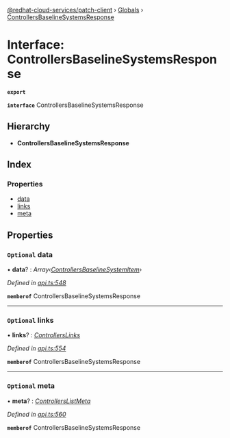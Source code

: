 [@redhat-cloud-services/patch-client](../README.md) › [Globals](../globals.md) › [ControllersBaselineSystemsResponse](controllersbaselinesystemsresponse.md)

# Interface: ControllersBaselineSystemsResponse

**`export`** 

**`interface`** ControllersBaselineSystemsResponse

## Hierarchy

* **ControllersBaselineSystemsResponse**

## Index

### Properties

* [data](controllersbaselinesystemsresponse.md#optional-data)
* [links](controllersbaselinesystemsresponse.md#optional-links)
* [meta](controllersbaselinesystemsresponse.md#optional-meta)

## Properties

### `Optional` data

• **data**? : *Array‹[ControllersBaselineSystemItem](controllersbaselinesystemitem.md)›*

*Defined in [api.ts:548](https://github.com/RedHatInsights/javascript-clients/blob/22e0c417/packages/patch/api.ts#L548)*

**`memberof`** ControllersBaselineSystemsResponse

___

### `Optional` links

• **links**? : *[ControllersLinks](controllerslinks.md)*

*Defined in [api.ts:554](https://github.com/RedHatInsights/javascript-clients/blob/22e0c417/packages/patch/api.ts#L554)*

**`memberof`** ControllersBaselineSystemsResponse

___

### `Optional` meta

• **meta**? : *[ControllersListMeta](controllerslistmeta.md)*

*Defined in [api.ts:560](https://github.com/RedHatInsights/javascript-clients/blob/22e0c417/packages/patch/api.ts#L560)*

**`memberof`** ControllersBaselineSystemsResponse
